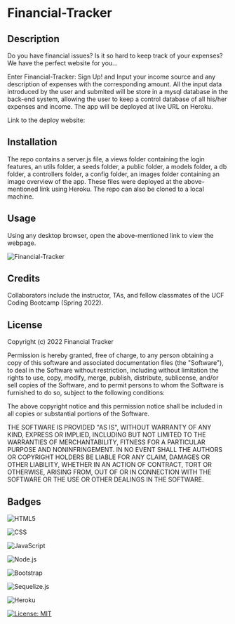 # Financial-Tracker

## Description

Do you have financial issues? Is it so hard to keep track of your expenses? We have the perfect website for you...

Enter Financial-Tracker: Sign Up! and Input your income source and any description of expenses with the corresponding amount. All the input data introduced by the user and submited will be store in a mysql database in the back-end system, allowing the user to keep a control database of all his/her expenses and income. The app will be deployed at live URL on Heroku. 

Link to the deploy website: 

## Installation

The repo contains a server.js file, a views folder containing the login features, an utils folder, a seeds folder, a public folder, a models folder, a db folder, a controllers folder, a config folder, an images folder containing an image overview of the app. These files were deployed at the above-mentioned link using Heroku. The repo can also be cloned to a local machine.


## Usage

Using any desktop browser, open the above-mentioned link to view the webpage.

![Financial-Tracker](assets/images/screenshot.png)


## Credits

Collaborators include the instructor, TAs, and fellow classmates of the UCF Coding Bootcamp (Spring 2022).


## License

Copyright (c) 2022 Financial Tracker

Permission is hereby granted, free of charge, to any person obtaining a copy of this software and associated documentation files (the "Software"), to deal
in the Software without restriction, including without limitation the rights to use, copy, modify, merge, publish, distribute, sublicense, and/or sell copies of the Software, and to permit persons to whom the Software is furnished to do so, subject to the following conditions:

The above copyright notice and this permission notice shall be included in all copies or substantial portions of the Software.

THE SOFTWARE IS PROVIDED "AS IS", WITHOUT WARRANTY OF ANY KIND, EXPRESS OR IMPLIED, INCLUDING BUT NOT LIMITED TO THE WARRANTIES OF MERCHANTABILITY,
FITNESS FOR A PARTICULAR PURPOSE AND NONINFRINGEMENT. IN NO EVENT SHALL THE AUTHORS OR COPYRIGHT HOLDERS BE LIABLE FOR ANY CLAIM, DAMAGES OR OTHER LIABILITY, WHETHER IN AN ACTION OF CONTRACT, TORT OR OTHERWISE, ARISING FROM, OUT OF OR IN CONNECTION WITH THE SOFTWARE OR THE USE OR OTHER DEALINGS IN THE SOFTWARE.


## Badges

![HTML5](https://img.shields.io/badge/HTML5-E34F26?style=for-the-badge&logo=html5&logoColor=white)

![CSS](https://img.shields.io/badge/CSS3-1572B6?style=for-the-badge&logo=css3&logoColor=white)

![JavaScript](https://img.shields.io/badge/javascript-%23323330.svg?style=for-the-badge&logo=javascript&logoColor=%23F7DF1E)

![Node.js](https://img.shields.io/badge/Node.js-43853D?style=for-the-badge&logo=node.js&logoColor=white)

![Bootstrap](https://img.shields.io/badge/Bootstrap-563D7C?style=for-the-badge&logo=bootstrap&logoColor=white)

![Sequelize.js](https://img.shields.io/badge/sequelize-323330?style=for-the-badge&logo=sequelize&logoColor=blue)

![Heroku](https://img.shields.io/badge/Heroku-430098?style=for-the-badge&logo=heroku&logoColor=white)

[![License: MIT](https://img.shields.io/badge/License-MIT-yellow.svg)](https://opensource.org/licenses/MIT)

